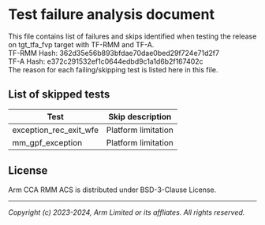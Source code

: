# Test failure analysis document

This file contains list of failures and skips identified when testing the release on tgt_tfa_fvp target with TF-RMM and TF-A.<br />
TF-RMM Hash: 362d35e56b893bfdae70dae0bed29f724e71d2f7 <br />
TF-A Hash: e372c291532ef1c0644edbd9c1a1d6b2f167402c <br />
The reason for each failing/skipping test is listed here in this file.<br />

## List of skipped tests

| Test | Skip description                                                                |
|------|---------------------------------------------------------------------------------|
| exception_rec_exit_wfe | Platform limitation |
| mm_gpf_exception | Platform limitation |

## License

Arm CCA RMM ACS is distributed under BSD-3-Clause License.

--------------

*Copyright (c) 2023-2024, Arm Limited or its affliates. All rights reserved.*
